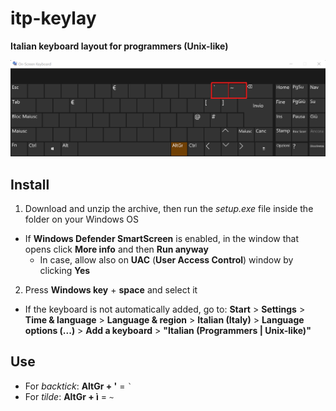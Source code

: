 # itp-keylay
**Italian keyboard layout for programmers (Unix-like)**

![On-Screen Keyboard of itp-keylay](/images/itp-keylay.png "itp-keylay")

## Install

1. Download and unzip the archive, then run the *setup.exe* file inside the folder on your Windows OS
- If **Windows Defender SmartScreen** is enabled, in the window that opens click **More info** and then **Run anyway**
  - In case, allow also on  **UAC** (**User Access Control**) window by clicking **Yes**
2. Press **Windows key** + **space** and select it
- If the keyboard is not automatically added, go to: **Start** > **Settings** > **Time & language** > **Language & region** > **Italian (Italy)** > **Language options (...)** > **Add a keyboard** > **"Italian (Programmers | Unix-like)"**

## Use

- For *backtick*: **AltGr + '** = <code>`</code>
- For *tilde*: **AltGr + ì** = <code>~</code>

